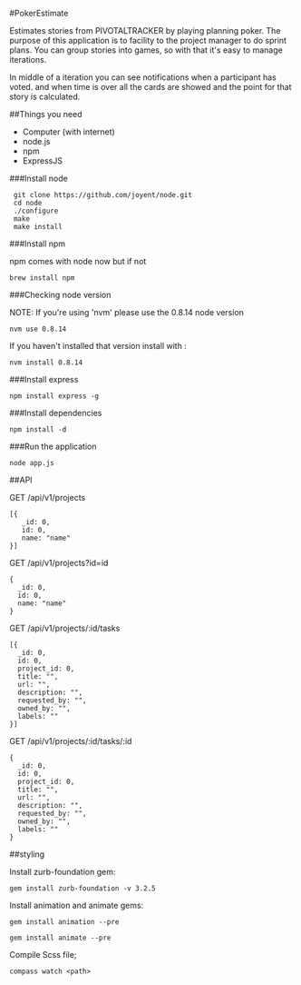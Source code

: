 #PokerEstimate

Estimates stories from PIVOTALTRACKER by playing planning poker. The purpose of this application is to facility to the project manager to do sprint plans. You can group stories into games, so with that it's easy to manage iterations.

In middle of a iteration you can see notifications when a participant has voted. and when time is over all the cards are showed and the point for that story is calculated.

##Things you need

- Computer (with internet)
- node.js
- npm
- ExpressJS

###Install node

     git clone https://github.com/joyent/node.git
     cd node
     ./configure
     make
     make install

###Install npm

npm comes with node now but if not

    brew install npm

###Checking node version

NOTE: If you're using 'nvm' please use the 0.8.14 node version

    nvm use 0.8.14

If you haven't installed that version install with :

    nvm install 0.8.14

###Install express

    npm install express -g

###Install dependencies

    npm install -d

###Run the application

    node app.js

##API

GET /api/v1/projects

    [{
       _id: 0,
       id: 0,
       name: "name"
    }]

GET /api/v1/projects?id=id

    {
      _id: 0,
      id: 0,
      name: "name"
    }

GET /api/v1/projects/:id/tasks

    [{
      _id: 0,
      id: 0,
      project_id: 0,
      title: "",
      url: "",
      description: "",
      requested_by: "",
      owned_by: "",
      labels: ""
    }]

GET /api/v1/projects/:id/tasks/:id

    {
      _id: 0,
      id: 0,
      project_id: 0,
      title: "",
      url: "",
      description: "",
      requested_by: "",
      owned_by: "",
      labels: ""
    }

##styling

Install zurb-foundation gem:

    gem install zurb-foundation -v 3.2.5

Install animation and animate gems:

    gem install animation --pre

    gem install animate --pre

Compile Scss file;
  
    compass watch <path>


